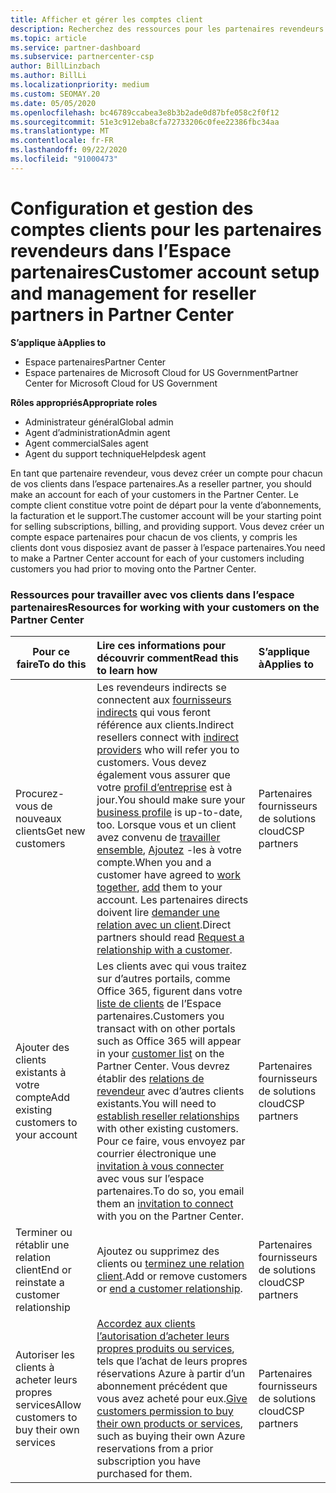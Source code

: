 ```yaml
---
title: Afficher et gérer les comptes client
description: Recherchez des ressources pour les partenaires revendeurs dans l’espace partenaires. Cela comprend la création de comptes clients avant la vente d’abonnements, la facturation ou l’offre de support.
ms.topic: article
ms.service: partner-dashboard
ms.subservice: partnercenter-csp
author: BillLinzbach
ms.author: BillLi
ms.localizationpriority: medium
ms.custom: SEOMAY.20
ms.date: 05/05/2020
ms.openlocfilehash: bc46789ccabea3e8b3b2ade0d87bfe058c2f0f12
ms.sourcegitcommit: 51e3c912eba8cfa72733206c0fee22386fbc34aa
ms.translationtype: MT
ms.contentlocale: fr-FR
ms.lasthandoff: 09/22/2020
ms.locfileid: "91000473"
---
```

# <a name="customer-account-setup-and-management-for-reseller-partners-in-partner-center"></a><span data-ttu-id="afe0a-104">Configuration et gestion des comptes clients pour les partenaires revendeurs dans l’Espace partenaires</span><span class="sxs-lookup"><span data-stu-id="afe0a-104">Customer account setup and management for reseller partners in Partner Center</span></span>

<span data-ttu-id="afe0a-105">**S’applique à**</span><span class="sxs-lookup"><span data-stu-id="afe0a-105">**Applies to**</span></span>

-  <span data-ttu-id="afe0a-106">Espace partenaires</span><span class="sxs-lookup"><span data-stu-id="afe0a-106">Partner Center</span></span>
-  <span data-ttu-id="afe0a-107">Espace partenaires de Microsoft Cloud for US Government</span><span class="sxs-lookup"><span data-stu-id="afe0a-107">Partner Center for Microsoft Cloud for US Government</span></span>

<span data-ttu-id="afe0a-108">**Rôles appropriés**</span><span class="sxs-lookup"><span data-stu-id="afe0a-108">**Appropriate roles**</span></span>

- <span data-ttu-id="afe0a-109">Administrateur général</span><span class="sxs-lookup"><span data-stu-id="afe0a-109">Global admin</span></span>
- <span data-ttu-id="afe0a-110">Agent d’administration</span><span class="sxs-lookup"><span data-stu-id="afe0a-110">Admin agent</span></span>
- <span data-ttu-id="afe0a-111">Agent commercial</span><span class="sxs-lookup"><span data-stu-id="afe0a-111">Sales agent</span></span>
- <span data-ttu-id="afe0a-112">Agent du support technique</span><span class="sxs-lookup"><span data-stu-id="afe0a-112">Helpdesk agent</span></span>

<span data-ttu-id="afe0a-113">En tant que partenaire revendeur, vous devez créer un compte pour chacun de vos clients dans l’espace partenaires.</span><span class="sxs-lookup"><span data-stu-id="afe0a-113">As a reseller partner, you should make an account for each of your customers in the Partner Center.</span></span> <span data-ttu-id="afe0a-114">Le compte client constitue votre point de départ pour la vente d’abonnements, la facturation et le support.</span><span class="sxs-lookup"><span data-stu-id="afe0a-114">The customer account will be your starting point for selling subscriptions, billing, and providing support.</span></span> <span data-ttu-id="afe0a-115">Vous devez créer un compte espace partenaires pour chacun de vos clients, y compris les clients dont vous disposiez avant de passer à l’espace partenaires.</span><span class="sxs-lookup"><span data-stu-id="afe0a-115">You need to make a Partner Center account for each of your customers including customers you had prior to moving onto the Partner Center.</span></span>

### <a name="resources-for-working-with-your-customers-on-the-partner-center"></a><span data-ttu-id="afe0a-116">Ressources pour travailler avec vos clients dans l’espace partenaires</span><span class="sxs-lookup"><span data-stu-id="afe0a-116">Resources for working with your customers on the Partner Center</span></span>

|<span data-ttu-id="afe0a-117">**Pour ce faire**</span><span class="sxs-lookup"><span data-stu-id="afe0a-117">**To do this**</span></span>   |<span data-ttu-id="afe0a-118">**Lire ces informations pour découvrir comment**</span><span class="sxs-lookup"><span data-stu-id="afe0a-118">**Read this to learn how**</span></span>   |<span data-ttu-id="afe0a-119">**S’applique à**</span><span class="sxs-lookup"><span data-stu-id="afe0a-119">**Applies to**</span></span>|
|-----------------|:----------------------------|:--------------|
|<span data-ttu-id="afe0a-120">Procurez-vous de nouveaux clients</span><span class="sxs-lookup"><span data-stu-id="afe0a-120">Get new customers</span></span>|<span data-ttu-id="afe0a-121">Les revendeurs indirects se connectent aux [fournisseurs indirects](indirect-reseller-tasks-in-partner-center.md) qui vous feront référence aux clients.</span><span class="sxs-lookup"><span data-stu-id="afe0a-121">Indirect resellers connect with [indirect providers](indirect-reseller-tasks-in-partner-center.md) who will refer you to customers.</span></span> <span data-ttu-id="afe0a-122">Vous devez également vous assurer que votre [profil d’entreprise](create-a-marketing-profile.md) est à jour.</span><span class="sxs-lookup"><span data-stu-id="afe0a-122">You should make sure your [business profile](create-a-marketing-profile.md) is up-to-date, too.</span></span> <span data-ttu-id="afe0a-123">Lorsque vous et un client avez convenu de [travailler ensemble](manage-leads.md), [Ajoutez](add-a-new-customer.md) -les à votre compte.</span><span class="sxs-lookup"><span data-stu-id="afe0a-123">When you and a customer have agreed to [work together](manage-leads.md), [add](add-a-new-customer.md) them to your account.</span></span> <span data-ttu-id="afe0a-124">Les partenaires directs doivent lire [ demander une relation avec un client](request-a-relationship-with-a-customer.md).</span><span class="sxs-lookup"><span data-stu-id="afe0a-124">Direct partners should read [ Request a relationship with a customer](request-a-relationship-with-a-customer.md).</span></span>|<span data-ttu-id="afe0a-125">Partenaires fournisseurs de solutions cloud</span><span class="sxs-lookup"><span data-stu-id="afe0a-125">CSP partners</span></span>|
|<span data-ttu-id="afe0a-126">Ajouter des clients existants à votre compte</span><span class="sxs-lookup"><span data-stu-id="afe0a-126">Add existing customers to your account</span></span>   | <span data-ttu-id="afe0a-127">Les clients avec qui vous traitez sur d’autres portails, comme Office 365, figurent dans votre [liste de clients](see-your-customer-list.md) de l’Espace partenaires.</span><span class="sxs-lookup"><span data-stu-id="afe0a-127">Customers you transact with on other portals such as Office 365 will appear in your [customer list](see-your-customer-list.md) on the Partner Center.</span></span> <span data-ttu-id="afe0a-128">Vous devrez établir des [relations de revendeur](indirect-reseller-tasks-in-partner-center.md) avec d’autres clients existants.</span><span class="sxs-lookup"><span data-stu-id="afe0a-128">You will need to [establish reseller relationships](indirect-reseller-tasks-in-partner-center.md) with other existing customers.</span></span> <span data-ttu-id="afe0a-129">Pour ce faire, vous envoyez par courrier électronique une [invitation à vous connecter](manage-leads.md) avec vous sur l’espace partenaires.</span><span class="sxs-lookup"><span data-stu-id="afe0a-129">To do so, you email them an [invitation to connect](manage-leads.md) with you on the Partner Center.</span></span>   | <span data-ttu-id="afe0a-130">Partenaires fournisseurs de solutions cloud</span><span class="sxs-lookup"><span data-stu-id="afe0a-130">CSP partners</span></span>   |
|<span data-ttu-id="afe0a-131">Terminer ou rétablir une relation client</span><span class="sxs-lookup"><span data-stu-id="afe0a-131">End or reinstate a customer relationship</span></span>   | <span data-ttu-id="afe0a-132">Ajoutez ou supprimez des clients ou [terminez une relation client](remove-a-relationship.md).</span><span class="sxs-lookup"><span data-stu-id="afe0a-132">Add or remove customers or [end a customer relationship](remove-a-relationship.md).</span></span>  |   <span data-ttu-id="afe0a-133">Partenaires fournisseurs de solutions cloud</span><span class="sxs-lookup"><span data-stu-id="afe0a-133">CSP partners</span></span> |
|<span data-ttu-id="afe0a-134">Autoriser les clients à acheter leurs propres services</span><span class="sxs-lookup"><span data-stu-id="afe0a-134">Allow customers to buy their own services</span></span>   | <span data-ttu-id="afe0a-135">[Accordez aux clients l’autorisation d’acheter leurs propres produits ou services](give-customers-permission.md), tels que l’achat de leurs propres réservations Azure à partir d’un abonnement précédent que vous avez acheté pour eux.</span><span class="sxs-lookup"><span data-stu-id="afe0a-135">[Give customers permission to buy their own products or services](give-customers-permission.md), such as buying their own Azure reservations from a prior subscription you have purchased for them.</span></span>  | <span data-ttu-id="afe0a-136">Partenaires fournisseurs de solutions cloud</span><span class="sxs-lookup"><span data-stu-id="afe0a-136">CSP partners</span></span> |
